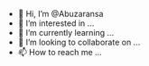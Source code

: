 - 👋 Hi, I’m @Abuzaransa
- 👀 I’m interested in ...
- 🌱 I’m currently learning ...
- 💞️ I’m looking to collaborate on ...
- 📫 How to reach me ...

<!---
Abuzaransa/Abuzaransa is a ✨ special ✨ repository because its `README.md` (this file) appears on your GitHub profile.
You can click the Preview link to take a look at your changes.
--->
